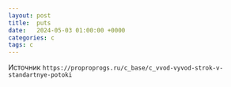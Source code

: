 ```yaml
---
layout: post
title:  puts
date:   2024-05-03 01:00:00 +0000
categories: c
tags: c
---
```


Источник `https://proproprogs.ru/c_base/c_vvod-vyvod-strok-v-standartnye-potoki`